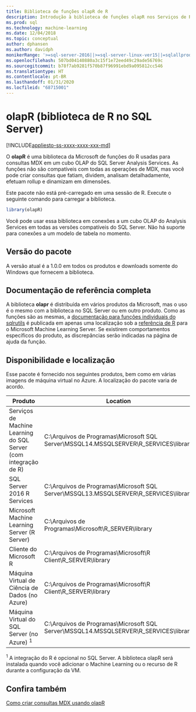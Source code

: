 ```yaml
---
title: Biblioteca de funções olapR de R
description: Introdução à biblioteca de funções olapR nos Serviços de R do SQL Server 2016 e nos Serviços de Machine Learning do SQL Server com R.
ms.prod: sql
ms.technology: machine-learning
ms.date: 12/04/2018
ms.topic: conceptual
author: dphansen
ms.author: davidph
monikerRange: '>=sql-server-2016||>=sql-server-linux-ver15||=sqlallproducts-allversions'
ms.openlocfilehash: 507bd04140880a3c15f1e72eed49c29ade56769c
ms.sourcegitcommit: b78f7ab9281f570b87f96991ebd9a095812cc546
ms.translationtype: HT
ms.contentlocale: pt-BR
ms.lasthandoff: 01/31/2020
ms.locfileid: "68715001"
---
```

# <a name="olapr-r-library-in-sql-server"></a>olapR (biblioteca de R no SQL Server)
[!INCLUDE[appliesto-ss-xxxx-xxxx-xxx-md](../../includes/appliesto-ss-xxxx-xxxx-xxx-md.md)]

O **olapR** é uma biblioteca da Microsoft de funções do R usadas para consultas MDX em um cubo OLAP do SQL Server Analysis Services. As funções não são compatíveis com todas as operações de MDX, mas você pode criar consultas que fatiam, dividem, analisam detalhadamente, efetuam rollup e dinamizam em dimensões. 

Este pacote não está pré-carregado em uma sessão de R. Execute o seguinte comando para carregar a biblioteca.

```R
library(olapR)
```

Você pode usar essa biblioteca em conexões a um cubo OLAP do Analysis Services em todas as versões compatíveis do SQL Server. Não há suporte para conexões a um modelo de tabela no momento.

## <a name="package-version"></a>Versão do pacote

A versão atual é a 1.0.0 em todos os produtos e downloads somente do Windows que fornecem a biblioteca.

## <a name="full-reference-documentation"></a>Documentação de referência completa

A biblioteca **olapr** é distribuída em vários produtos da Microsoft, mas o uso é o mesmo com a biblioteca no SQL Server ou em outro produto. Como as funções são as mesmas, a [documentação para funções individuais do sqlrutils](https://docs.microsoft.com/machine-learning-server/r-reference/olapr/olapr) é publicada em apenas uma localização sob a [referência de R](https://docs.microsoft.com/machine-learning-server/r-reference/introducing-r-server-r-package-reference) para o Microsoft Machine Learning Server. Se existirem comportamentos específicos do produto, as discrepâncias serão indicadas na página de ajuda da função.

## <a name="availability-and-location"></a>Disponibilidade e localização

Esse pacote é fornecido nos seguintes produtos, bem como em várias imagens de máquina virtual no Azure. A localização do pacote varia de acordo.

Produto | Location |
--------|----------|
Serviços de Machine Learning do SQL Server (com integração de R) | C:\Arquivos de Programas\Microsoft SQL Server\MSSQL14.MSSQLSERVER\R_SERVICES\library | 
SQL Server 2016 R Services | C:\Arquivos de Programas\Microsoft SQL Server\MSSQL13.MSSQLSERVER\R_SERVICES\library
Microsoft Machine Learning Server (R Server) | C:\Arquivos de Programas\Microsoft\R_SERVER\library |
Cliente do Microsoft R | C:\Arquivos de Programas\Microsoft\R Client\R_SERVER\library |
Máquina Virtual de Ciência de Dados (no Azure) | C:\Arquivos de Programas\Microsoft\R Client\R_SERVER\library |
Máquina Virtual do SQL Server (no Azure) <sup>1</sup> | C:\Arquivos de Programas\Microsoft SQL Server\MSSQL14.MSSQLSERVER\R_SERVICES\library |

<sup>1</sup> A integração do R é opcional no SQL Server. A biblioteca olapR será instalada quando você adicionar o Machine Learning ou o recurso de R durante a configuração da VM.


## <a name="see-also"></a>Confira também

[Como criar consultas MDX usando olapR](how-to-create-mdx-queries-using-olapr.md)
